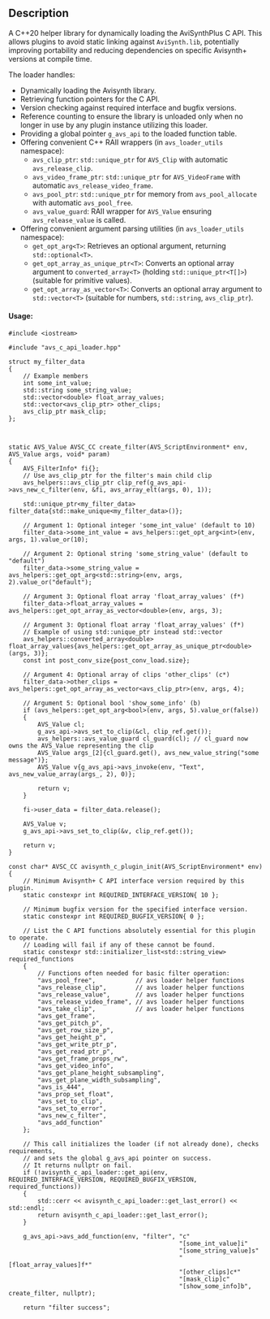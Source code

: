 ## Description

A C++20 helper library for dynamically loading the AviSynthPlus C API. This allows plugins to avoid static linking against `AviSynth.lib`, potentially improving portability and reducing dependencies on specific Avisynth+ versions at compile time.

The loader handles:
- Dynamically loading the Avisynth library.
- Retrieving function pointers for the C API.
- Version checking against required interface and bugfix versions.
- Reference counting to ensure the library is unloaded only when no longer in use by any plugin instance utilizing this loader.
- Providing a global pointer `g_avs_api` to the loaded function table.
- Offering convenient C++ RAII wrappers (in `avs_loader_utils` namespace):
    - `avs_clip_ptr`: `std::unique_ptr` for `AVS_Clip` with automatic `avs_release_clip`.
    - `avs_video_frame_ptr`: `std::unique_ptr` for `AVS_VideoFrame` with automatic `avs_release_video_frame`.
    - `avs_pool_ptr`: `std::unique_ptr` for memory from `avs_pool_allocate` with automatic `avs_pool_free`.
    - `avs_value_guard`: RAII wrapper for `AVS_Value` ensuring `avs_release_value` is called.
- Offering convenient argument parsing utilities (in `avs_loader_utils` namespace):
    - `get_opt_arg<T>`: Retrieves an optional argument, returning `std::optional<T>`.
    - `get_opt_array_as_unique_ptr<T>`: Converts an optional array argument to `converted_array<T>` (holding `std::unique_ptr<T[]>`) (suitable for primitive values).
    - `get_opt_array_as_vector<T>`: Converts an optional array argument to `std::vector<T>` (suitable for numbers, `std::string`, `avs_clip_ptr`).

#### Usage:

```
#include <iostream>

#include "avs_c_api_loader.hpp"

struct my_filter_data
{
    // Example members
    int some_int_value;
    std::string some_string_value;
    std::vector<double> float_array_values;
    std::vector<avs_clip_ptr> other_clips;
    avs_clip_ptr mask_clip;
};



static AVS_Value AVSC_CC create_filter(AVS_ScriptEnvironment* env, AVS_Value args, void* param)
{
    AVS_FilterInfo* fi{};
    // Use avs_clip_ptr for the filter's main child clip
    avs_helpers::avs_clip_ptr clip_ref(g_avs_api->avs_new_c_filter(env, &fi, avs_array_elt(args, 0), 1));

    std::unique_ptr<my_filter_data> filter_data{std::make_unique<my_filter_data>()};

    // Argument 1: Optional integer 'some_int_value' (default to 10)
    filter_data->some_int_value = avs_helpers::get_opt_arg<int>(env, args, 1).value_or(10);

    // Argument 2: Optional string 'some_string_value' (default to "default")
    filter_data->some_string_value = avs_helpers::get_opt_arg<std::string>(env, args, 2).value_or("default");

    // Argument 3: Optional float array 'float_array_values' (f*)
    filter_data->float_array_values = avs_helpers::get_opt_array_as_vector<double>(env, args, 3);

    // Argument 3: Optional float array 'float_array_values' (f*)
    // Example of using std::unique_ptr instead std::vector
    avs_helpers::converted_array<double> float_array_values{avs_helpers::get_opt_array_as_unique_ptr<double>(args, 3)};
    const int post_conv_size{post_conv_load.size};

    // Argument 4: Optional array of clips 'other_clips' (c*)
    filter_data->other_clips = avs_helpers::get_opt_array_as_vector<avs_clip_ptr>(env, args, 4);

    // Argument 5: Optional bool 'show_some_info' (b)
    if (avs_helpers::get_opt_arg<bool>(env, args, 5).value_or(false))
    {
        AVS_Value cl;
        g_avs_api->avs_set_to_clip(&cl, clip_ref.get());
        avs_helpers::avs_value_guard cl_guard(cl); // cl_guard now owns the AVS_Value representing the clip
        AVS_Value args_[2]{cl_guard.get(), avs_new_value_string("some message")};
        AVS_Value v{g_avs_api->avs_invoke(env, "Text", avs_new_value_array(args_, 2), 0)};

        return v;
    }

    fi->user_data = filter_data.release();

    AVS_Value v;
    g_avs_api->avs_set_to_clip(&v, clip_ref.get());

    return v;
}

const char* AVSC_CC avisynth_c_plugin_init(AVS_ScriptEnvironment* env)
{
    // Minimum Avisynth+ C API interface version required by this plugin.
    static constexpr int REQUIRED_INTERFACE_VERSION{ 10 };

    // Minimum bugfix version for the specified interface version.
    static constexpr int REQUIRED_BUGFIX_VERSION{ 0 };

    // List the C API functions absolutely essential for this plugin to operate.
    // Loading will fail if any of these cannot be found.
    static constexpr std::initializer_list<std::string_view> required_functions
    {
        // Functions often needed for basic filter operation:
        "avs_pool_free",           // avs loader helper functions
        "avs_release_clip",        // avs loader helper functions
        "avs_release_value",       // avs loader helper functions
        "avs_release_video_frame", // avs loader helper functions
        "avs_take_clip",           // avs loader helper functions
        "avs_get_frame",
        "avs_get_pitch_p",
        "avs_get_row_size_p",
        "avs_get_height_p",
        "avs_get_write_ptr_p",
        "avs_get_read_ptr_p",
        "avs_get_frame_props_rw",
        "avs_get_video_info",
        "avs_get_plane_height_subsampling",
        "avs_get_plane_width_subsampling",
        "avs_is_444",
        "avs_prop_set_float",
        "avs_set_to_clip",
        "avs_set_to_error",
        "avs_new_c_filter",
        "avs_add_function"
    };

    // This call initializes the loader (if not already done), checks requirements,
    // and sets the global g_avs_api pointer on success.
    // It returns nullptr on fail.
    if (!avisynth_c_api_loader::get_api(env, REQUIRED_INTERFACE_VERSION, REQUIRED_BUGFIX_VERSION, required_functions))
    {
        std::cerr << avisynth_c_api_loader::get_last_error() << std::endl;
        return avisynth_c_api_loader::get_last_error();
    }

    g_avs_api->avs_add_function(env, "filter", "c"
                                               "[some_int_value]i"
                                               "[some_string_value]s"
                                               "[float_array_values]f*"
                                               "[other_clips]c*"
                                               "[mask_clip]c"
                                               "[show_some_info]b", create_filter, nullptr);

    return "filter success";
```
